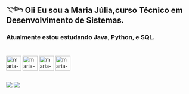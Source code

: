 ## 𓇢𓆸 Oii Eu sou a Maria Júlia,curso Técnico em Desenvolvimento de Sistemas.
###  Atualmente estou estudando Java, Python, e SQL.


###


<div style="display: inline_block"><br>
<img align="center" alt="maria-c" heigth="30" width="40" src="https://icongr.am/devicon/c-original.svg?size=128&color=f6f4f4">
<img align="center" alt="maria-c" heigth="30" width="40" src="https://icongr.am/devicon/java-original.svg?size=128&color=f6f4f4">
<img align="center" alt="maria-c" heigth="30" width="40" src="https://icongr.am/devicon/python-original.svg?size=128&color=currentColor">
<img align="center" alt="maria-c" heigth="30" width="40" src="https://cdn.jsdelivr.net/gh/devicons/devicon@latest/devicon.min.css" />
        
  
  
</div> 

##


###
<div>
<a href="https://linkedin.com/in/mariajúliasants" target="_blank"><img src="https://img.shields.io/badge/LinkedIn-0077B5?style=for-the-badge&logo=linkedin&logoColor=white" target="_blank"></a>
<a href = "mailto:contmariajulia@gmail.com" target="_blank"><img src= "https://img.shields.io/badge/Gmail-D14836?style=for-the-badge&logo=gmail&logoColor=white" target="_blank"></a>
</div>



